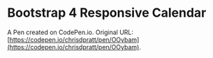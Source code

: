 # Bootstrap 4 Responsive Calendar

A Pen created on CodePen.io. Original URL: [https://codepen.io/chrisdpratt/pen/OOybam](https://codepen.io/chrisdpratt/pen/OOybam).


